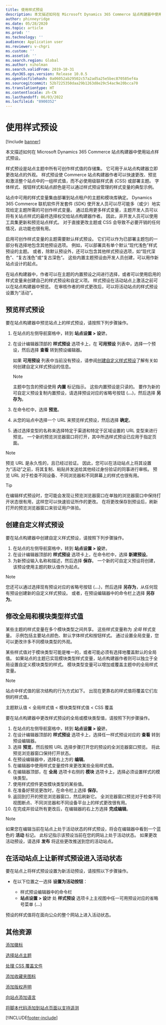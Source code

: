 ```yaml
---
title: 使用样式预设
description: 本文描述如何在 Microsoft Dynamics 365 Commerce 站点构建器中使用站点样式预设。
author: phinneyridge
ms.date: 05/28/2020
ms.topic: article
ms.prod: ''
ms.technology: ''
audience: Application user
ms.reviewer: v-chgri
ms.custom: ''
ms.assetid: ''
ms.search.region: Global
ms.author: niholman
ms.search.validFrom: 2019-10-31
ms.dyn365.ops.version: Release 10.0.5
ms.openlocfilehash: 0a06052ab29502c57a2ad5a25e5bec870585ef4a
ms.sourcegitcommit: 52b7225350daa29b1263d8e29c54ac9e20bcca70
ms.translationtype: HT
ms.contentlocale: zh-CN
ms.lasthandoff: 06/03/2022
ms.locfileid: "8900352"
---
```

# <a name="work-with-style-presets"></a>使用样式预设

[!include [banner](includes/banner.md)]

本文描述如何在 Microsoft Dynamics 365 Commerce 站点构建器中使用站点样式预设。

样式预设是站点主题中所有可创作样式值的存储集。 它可用于从站点构建器立即更改站点的外观。 样式预设使 Commerce 站点构建器作者可以快速更改、预览和激活整个站点中的一组样式值，而不必使用级联样式表 (CSS) 或部署主题。 字体样式、按钮样式和站点颜色是可以通过样式预设管理的样式变量的典型示例。

站点中可用的样式变量集由部署到站点租户的主题和模块库确定。 Dynamics 365 Commerce 联机软件开发套件 (SDK) 使开发人员可以尽可能多（或少）地实现给定主题所需的可创作样式变量。 通过启用更多样式变量，主题开发人员可以将有关站点样式的最终选择权交给站点构建器作者。 因此，非开发人员可以使用工具集更新和预览站点样式。 对于直接更改主题或 CSS 会导致不必要开销的任何情况，此功能也很有用。

启用可创作样式变量的主题需要默认样式预设。 它们可以作为已部署主题包的一部分有选择地包含其他预设选项。 例如，可以部署具有单个默认“现代浅色”样式预设的主题。 或者，除默认预设外，还可以包含其他样式预设选项，如“现代深色”、“复古浅色”或“复古深色”。 这些内置主题预设由开发人员创建，可以用作新站点设计的起点。

在站点构建器中，作者可以在主题的内置预设之间进行选择，或者可以使用启用的样式变量来创建自己的样式预设和自定义项。 样式预设在活动站点上激活之前可以在站点构建器中预览。 在审核作者的样式更改后，可以将活动站点的样式预设设置为“活动”。

## <a name="preview-a-style-preset"></a>预览样式预设

要在站点构建器中预览站点上的样式预设，请按照下列步骤操作。

1. 在站点的左侧导航窗格中，转到 **站点设置 \> 设计**。
1. 在设计编辑器顶部的 **样式预设** 选项卡上，在 **可用预设** 列表中，选择一个预设，然后选择 **查看** 转到预设编辑器。

    如果 **可用预设** 列表中当前没有预设，请参阅[创建自定义样式预设](#create-a-custom-style-preset)了解有关如何创建自定义样式预设的信息。

    > [!NOTE]
    > 主题中包含的预设使用 **内置** 标记指示。 这些内置预设是只读的。 要作为新的可自定义预设复制内置预设，请选择预设对应的省略号按钮 (**...**)，然后选择 **另存为**。

1. 在命令栏中，选择 **预览**。
1. 从您的站点中选择一个 URL 来预览样式预设，然后选择 **确定**。
1. 通过选择变型的名称来选择特定于渠道和特定于区域设置的 URL 变型来进行预览。 一个新的预览浏览器窗口将打开，其中所选样式预设已应用于指定页面。

> [!NOTE]
> 预览 URL 是永久性的，且已经过验证。 因此，您可以在活动站点上将其设置为“活动”之前，将其复制、粘贴并发送给其他经过身份验证的同事进行审核。 预览 URL 对于检查不同设备、不同浏览器和不同屏幕上的样式也很有用。

> [!TIP]
> 在编辑样式预设时，您可能会发现让预览浏览器窗口在单独的浏览器窗口中保持打开状态很有用，这样您可以快速验证所作的更改。 在将更改保存到预设后，刷新打开的预览浏览器窗口来验证用户体验。

## <a name="create-a-custom-style-preset"></a>创建自定义样式预设

要在站点构建器中创建自定义样式预设，请按照下列步骤操作。

1. 在站点的左侧导航窗格中，转到 **站点设置 \> 设计**。
1. 在设计编辑器顶部的 **样式预设** 选项卡上，在命令栏中，选择 **新建预设**。
1. 为新预设输入名称和描述，然后选择 **保存**。 一个新的可自定义预设将创建，该预设使用主题的默认值作为起点。

> [!NOTE]
> 您还可以通过选择现有预设对应的省略号按钮 (**...**)，然后选择 **另存为**，从任何现有预设创建新的自定义样式预设。 或者，在预设编辑器中的命令栏上选择 **另存为**。

## <a name="modify-global-and-module-type-style-values"></a>修改全局和模块类型样式值

某些主题的样式变量在多个模块类型之间共享。 这些样式变量称为 *全局* 样式变量。 示例包括主要站点颜色、默认字体样式和按钮样式。 通过设置全局变量，您可以更改许多不同模块类型的外观。

某些样式值对于模块类型可能是唯一的，或者可能必须有选择地覆盖默认的全局值。 如果站点的主题已实现模块类型样式变量，站点构建器作者则可以独立于全局设置自定义模块类型的样式。 模块类型变量可以增加或覆盖主题中的全局样式变量。

> [!NOTE]
> 站点中样式值的层次结构的行为方式如下。 出现在更靠右的样式值将覆盖它们左侧的样式值。
>
> 主题默认值 \< 全局样式值 \< 模块类型样式值 \< CSS 覆盖

要在站点构建器中更改样式预设的全局或模块类型值，请按照下列步骤操作。

1. 在站点的左侧导航窗格中，转到 **站点设置 \> 设计**。
1. 在设计编辑器顶部的 **样式预设** 选项卡上，选择任一样式预设对应的 **查看** 转到预设编辑器。
1. 选择 **预览**，然后按照 URL 选择步骤打开您的预设的全浏览器窗口预览。 将此预览浏览器窗口保持打开状态。
1. 在预设编辑器中，选择右上方的 **编辑**。
1. 在编辑器中使用样式变量控件来更改某些全局样式值。
1. 在编辑器顶部，在 **全局** 选项卡右侧的 **模块** 选项卡上，选择必须设置样式的模块类型。
1. 使用样式控件更改模块类型的某些值。
1. 在准备好预览更改时，在命令栏上选择 **保存**。
1. 返回到打开的预览浏览器窗口，然后刷新它。 全浏览器窗口预览对于检查不同视图断点、不同浏览器和不同设备平台上的样式更改很有用。
1. 在完成并验证所有更改后，在编辑器的右上方选择 **完成编辑**。

> [!NOTE]
> 如果您在编辑当前在站点上处于活动状态的样式预设，将会在编辑器中看到一个蓝色的 **活动** 标记。 此标记指示该预设当前在您的网站上处于活动状态。 如果更改活动预设，请选择 **发布** 将这些更改推送到您的活动站点。

## <a name="make-a-new-style-preset-active-on-your-live-site"></a>在活动站点上让新样式预设进入活动状态

要在站点上将样式预设设置为新活动预设，请按照以下步骤操作。

- 在以下位置之一选择 **设置为活动按钮**：

    - 样式预设编辑器中的命令栏
    - **站点设置 \> 设计** 处 **样式预设** 选项卡上主视图中任一可用预设对应的省略号菜单 (**...**)

预设的样式值将在面向公众的整个网站上进入活动状态。

## <a name="additional-resources"></a>其他资源

[添加徽标](add-logo.md)

[选择站点主题](select-site-theme.md)

[处理 CSS 覆盖文件](css-override-files.md)

[添加收藏夹图标](add-favicon.md)

[添加版权声明](add-copyright-notice.md)

[向站点添加语言](add-languages-to-site.md)

[将脚本代码添加到站点页面以支持遥测](add-telemetry.md)


[!INCLUDE[footer-include](../includes/footer-banner.md)]
